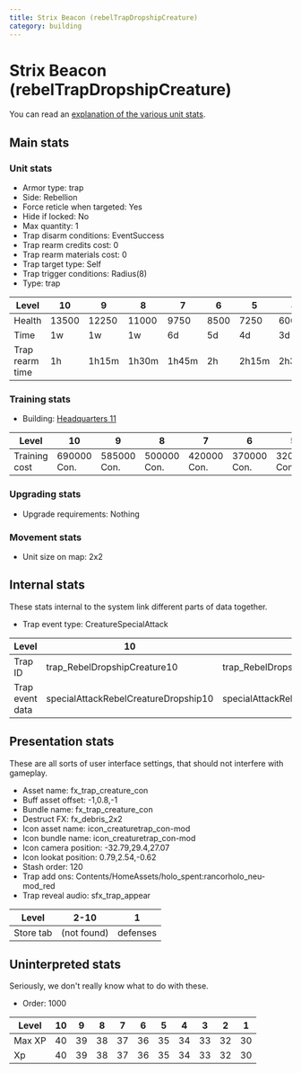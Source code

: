 ```yaml
---
title: Strix Beacon (rebelTrapDropshipCreature)
category: building
---
```


# Strix Beacon (rebelTrapDropshipCreature)

You can read an [explanation  of the various unit stats](unitexplained.md).

## Main stats

### Unit stats

  * Armor type: trap
  * Side: Rebellion
  * Force reticle when targeted: Yes
  * Hide if locked: No
  * Max quantity: 1
  * Trap disarm conditions: EventSuccess
  * Trap rearm credits cost: 0
  * Trap rearm materials cost: 0
  * Trap target type: Self
  * Trap trigger conditions: Radius(8)
  * Type: trap

|Level          |10   |9    |8    |7    |6   |5    |4    |3   |2    |1   |
|---------------|-----|-----|-----|-----|----|-----|-----|----|-----|----|
|Health         |13500|12250|11000|9750 |8500|7250 |6000 |4500|3750 |2500|
|Time           |1w   |1w   |1w   |6d   |5d  |4d   |3d   |2d  |1d   |5s  |
|Trap rearm time|1h   |1h15m|1h30m|1h45m|2h  |2h15m|2h30m|3h  |3h30m|4h  |


### Training stats

  * Building: [Headquarters 11](rebelHQ.html)

|Level        |10         |9          |8          |7          |6          |5          |4          |3          |2          |1          |
|-------------|-----------|-----------|-----------|-----------|-----------|-----------|-----------|-----------|-----------|-----------|
|Training cost|690000 Con.|585000 Con.|500000 Con.|420000 Con.|370000 Con.|320000 Con.|275000 Con.|230000 Con.|200000 Con.|170000 Con.|


### Upgrading stats

  * Upgrade requirements: Nothing

### Movement stats

  * Unit size on map: 2x2

## Internal stats

These stats internal to the system link different parts of data together.

  * Trap event type: CreatureSpecialAttack

|Level          |10                                  |9                                  |8                                  |7                                  |6                                  |5                                  |4                                  |3                                  |2                                  |1                                  |
|---------------|------------------------------------|-----------------------------------|-----------------------------------|-----------------------------------|-----------------------------------|-----------------------------------|-----------------------------------|-----------------------------------|-----------------------------------|-----------------------------------|
|Trap ID        |trap_RebelDropshipCreature10        |trap_RebelDropshipCreature9        |trap_RebelDropshipCreature8        |trap_RebelDropshipCreature7        |trap_RebelDropshipCreature6        |trap_RebelDropshipCreature5        |trap_RebelDropshipCreature4        |trap_RebelDropshipCreature3        |trap_RebelDropshipCreature2        |trap_RebelDropshipCreature1        |
|Trap event data|specialAttackRebelCreatureDropship10|specialAttackRebelCreatureDropship9|specialAttackRebelCreatureDropship8|specialAttackRebelCreatureDropship7|specialAttackRebelCreatureDropship6|specialAttackRebelCreatureDropship5|specialAttackRebelCreatureDropship4|specialAttackRebelCreatureDropship3|specialAttackRebelCreatureDropship2|specialAttackRebelCreatureDropship1|


## Presentation stats

These are all sorts of user interface settings, that should not interfere with gameplay.

  * Asset name: fx_trap_creature_con
  * Buff asset offset: -1,0.8,-1
  * Bundle name: fx_trap_creature_con
  * Destruct FX: fx_debris_2x2
  * Icon asset name: icon_creaturetrap_con-mod
  * Icon bundle name: icon_creaturetrap_con-mod
  * Icon camera position: -32.79,29.4,27.07
  * Icon lookat position: 0.79,2.54,-0.62
  * Stash order: 120
  * Trap add ons: Contents/HomeAssets/holo_spent:rancorholo_neu-mod_red
  * Trap reveal audio: sfx_trap_appear

|Level    |2-10       |1       |
|---------|-----------|--------|
|Store tab|(not found)|defenses|


## Uninterpreted stats

Seriously, we don't really know what to do with these.

  * Order: 1000

|Level |10|9 |8 |7 |6 |5 |4 |3 |2 |1 |
|------|--|--|--|--|--|--|--|--|--|--|
|Max XP|40|39|38|37|36|35|34|33|32|30|
|Xp    |40|39|38|37|36|35|34|33|32|30|


